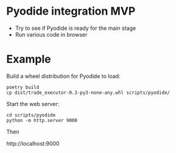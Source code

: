 # Pyodide integration MVP 

- Try to see if Pyodide is ready for the main stage
- Run various code in browser
    
# Example

Build a wheel distribution for Pyodide to load:

```shell
poetry build
cp dist/trade_executor-0.3-py3-none-any.whl scripts/pyodide/
```

Start the web server:

```shell
cd scripts/pyodide
python -m http.server 9000
```

Then

http://localhost:9000